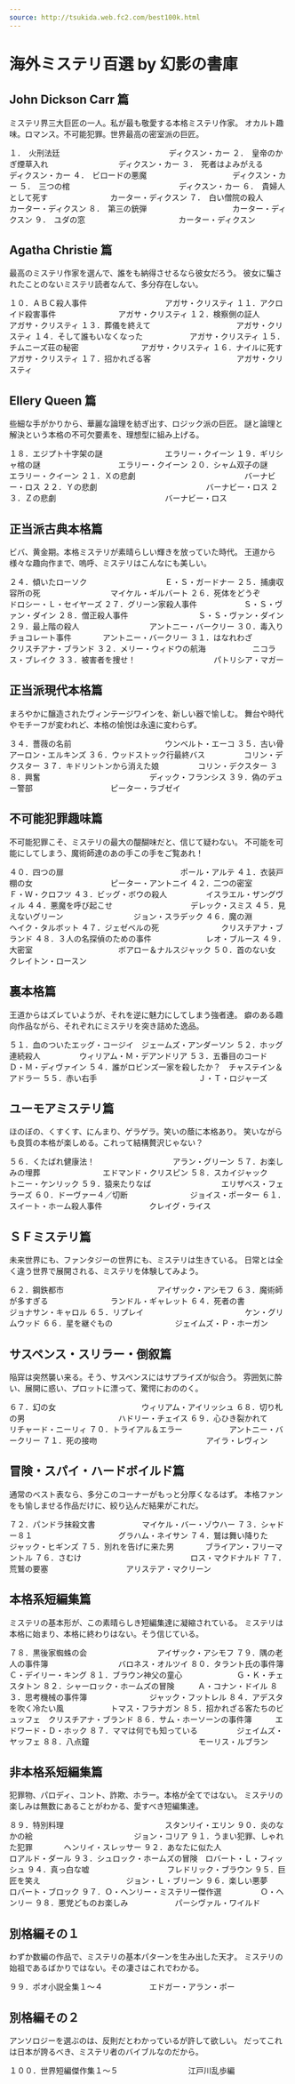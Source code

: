 ```yaml
---
source: http://tsukida.web.fc2.com/best100k.html
---
```


# 海外ミステリ百選 by 幻影の書庫

## John Dickson Carr 篇

ミステリ界三大巨匠の一人。私が最も敬愛する本格ミステリ作家。
オカルト趣味。ロマンス。不可能犯罪。世界最高の密室派の巨匠。

１．　火刑法廷　　　　　　　　　　　　　　ディクスン・カー
２．　皇帝のかぎ煙草入れ　　　　　　　　　ディクスン・カー
３．　死者はよみがえる　　　　　　　　　　ディクスン・カー
４．　ビロードの悪魔　　　　　　　　　　　ディクスン・カー
５．　三つの棺　　　　　　　　　　　　　　ディクスン・カー
６．　貴婦人として死す　　　　　　　　カーター・ディクスン
７．　白い僧院の殺人　　　　　　　　　カーター・ディクスン
８．　第三の銃弾　　　　　　　　　　　カーター・ディクスン
９．　ユダの窓　　　　　　　　　　　　カーター・ディクスン

## Agatha Christie 篇

最高のミステリ作家を選んで、誰をも納得させるなら彼女だろう。
彼女に騙されたことのないミステリ読者なんて、多分存在しない。

１０．ＡＢＣ殺人事件　　　　　　　　　　アガサ・クリスティ
１１．アクロイド殺害事件　　　　　　　　アガサ・クリスティ
１２．検察側の証人　　　　　　　　　　　アガサ・クリスティ
１３．葬儀を終えて　　　　　　　　　　　アガサ・クリスティ
１４．そして誰もいなくなった　　　　　　アガサ・クリスティ
１５．チムニーズ荘の秘密　　　　　　　　アガサ・クリスティ
１６．ナイルに死す　　　　　　　　　　　アガサ・クリスティ
１７．招かれざる客　　　　　　　　　　　アガサ・クリスティ

## Ellery Queen 篇

些細な手がかりから、華麗な論理を紡ぎ出す、ロジック派の巨匠。
謎と論理と解決という本格の不可欠要素を、理想型に組み上げる。

１８．エジプト十字架の謎　　　　　　　　エラリー・クイーン
１９．ギリシャ棺の謎　　　　　　　　　　エラリー・クイーン
２０．シャム双子の謎　　　　　　　　　　エラリー・クイーン
２１．Ｘの悲劇　　　　　　　　　　　　　　バーナビー・ロス
２２．Ｙの悲劇　　　　　　　　　　　　　　バーナビー・ロス
２３．Ｚの悲劇　　　　　　　　　　　　　　バーナビー・ロス

## 正当派古典本格篇

ビバ、黄金期。本格ミステリが素晴らしい輝きを放っていた時代。
王道から様々な趣向作まで、嗚呼、ミステリはこんなにも美しい。

２４．傾いたローソク　　　　　　　　　　Ｅ・Ｓ・ガードナー
２５．捕虜収容所の死　　　　　　　　　マイケル・ギルバート
２６．死体をどうぞ　　　　　　　　ドロシー・Ｌ・セイヤーズ
２７．グリーン家殺人事件　　　　　　Ｓ・Ｓ・ヴァン・ダイン
２８．僧正殺人事件　　　　　　　　　Ｓ・Ｓ・ヴァン・ダイン
２９．最上階の殺人　　　　　　　　　アントニー・バークリー
３０．毒入りチョコレート事件　　　　アントニー・バークリー
３１．はなれわざ　　　　　　　　　　クリスチアナ・ブランド
３２．メリー・ウィドウの航海　　　　　　ニコラス・ブレイク
３３．被害者を捜せ！　　　　　　　　　　パトリシア・マガー

## 正当派現代本格篇

まろやかに醸造されたヴィンテージワインを、新しい器で愉しむ。
舞台や時代やモチーフが変われど、本格の愉悦は永遠に変わらず。

３４．薔薇の名前　　　　　　　　　　　　ウンベルト・エーコ
３５．古い骨　　　　　　　　　　　　　アーロン・エルキンズ
３６．ウッドストック行最終バス　　　　　コリン・デクスター
３７．キドリントンから消えた娘　　　　　コリン・デクスター
３８．興奮　　　　　　　　　　　　　　ディック・フランシス
３９．偽のデュー警部　　　　　　　　　　ピーター・ラブゼイ

## 不可能犯罪趣味篇

不可能犯罪こそ、ミステリの最大の醍醐味だと、信じて疑わない。
不可能を可能にしてしまう、魔術師達のあの手この手をご覧あれ！

４０．四つの扉　　　　　　　　　　　　　　　ポール・アルテ
４１．衣装戸棚の女　　　　　　　　　　ピーター・アントニイ
４２．二つの密室　　　　　　　　　　　　　Ｆ・Ｗ・クロフツ
４３．ビッグ・ボウの殺人　　　　　イスラエル・ザングヴィル
４４．悪魔を呼び起こせ　　　　　　　　　　デレック・スミス
４５．見えないグリーン　　　　　　　　　ジョン・スラデック
４６．魔の淵　　　　　　　　　　　　　　ヘイク・タルボット
４７．ジェゼベルの死　　　　　　　　クリスチアナ・ブランド
４８．３人の名探偵のための事件　　　　　　　レオ・ブルース
４９．大密室　　　　　　　　　　　ボアロー＆ナルスジャック
５０．首のない女　　　　　　　　　　　クレイトン・ロースン

## 裏本格篇

王道からはズレていようが、それを逆に魅力にしてしまう強者達。
癖のある趣向作品ながら、それぞれにミステリを突き詰めた逸品。

５１．血のついたエッグ・コージイ　ジェームズ・アンダーソン
５２．ホッグ連続殺人　　　　　ウィリアム・Ｍ・デアンドリア
５３．五番目のコード　　　　　　　　　Ｄ・Ｍ・ディヴァイン
５４．誰がロビンズ一家を殺したか？　チャステイン＆アドラー
５５．赤い右手　　　　　　　　　　　　　Ｊ・Ｔ・ロジャーズ

## ユーモアミステリ篇

ほのぼの、くすくす、にんまり、ゲラゲラ。笑いの蔭に本格あり。
笑いながらも良質の本格が楽しめる。これって結構贅沢じゃない？

５６．くたばれ健康法！　　　　　　　　　　アラン・グリーン
５７．お楽しみの埋葬　　　　　　　　エドマンド・クリスピン
５８．スカイジャック　　　　　　　　　　トニー・ケンリック
５９．猿来たりなば　　　　　　　　　エリザベス・フェラーズ
６０．ドーヴァー４／切断　　　　　　　　ジョイス・ポーター
６１．スイート・ホーム殺人事件　　　　　　クレイグ・ライス

## ＳＦミステリ篇

未来世界にも、ファンタジーの世界にも、ミステリは生きている。
日常とは全く違う世界で展開される、ミステリを体験してみよう。

６２．鋼鉄都市　　　　　　　　　　　　アイザック・アシモフ
６３．魔術師が多すぎる　　　　　　　　ランドル・ギャレット
６４．死者の書　　　　　　　　　　　　ジョナサン・キャロル
６５．リプレイ　　　　　　　　　　　　　ケン・グリムウッド
６６．星を継ぐもの　　　　　　　　ジェイムズ・Ｐ・ホーガン

## サスペンス・スリラー・倒叙篇

陥穽は突然襲い来る。そう、サスペンスにはサプライズが似合う。
雰囲気に酔い、展開に惑い、プロットに漂って、驚愕におののく。

６７．幻の女　　　　　　　　　　　ウィリアム・アイリッシュ
６８．切り札の男　　　　　　　　　　　　ハドリー・チェイス
６９．心ひき裂かれて　　　　　　　　　リチャード・ニーリィ
７０．トライアル＆エラー　　　　　　アントニー・バークリー
７１．死の接吻　　　　　　　　　　　　　　アイラ・レヴィン

## 冒険・スパイ・ハードボイルド篇

通常のベスト表なら、多分このコーナーがもっと分厚くなるはず。
本格ファンをも愉しませる作品だけに、絞り込んだ結果がこれだ。

７２．パンドラ抹殺文書　　　　　　マイケル・バー・ゾウハー
７３．シャドー８１　　　　　　　　　　　グラハム・ネイサン
７４．鷲は舞い降りた　　　　　　　　　　ジャック・ヒギンズ
７５．別れを告げに来た男　　　　ブライアン・フリーマントル
７６．さむけ　　　　　　　　　　　　　　ロス・マクドナルド
７７．荒鷲の要塞　　　　　　　　　　アリステア・マクリーン

## 本格系短編集篇

ミステリの基本形が、この素晴らしき短編集達に凝縮されている。
ミステリは本格に始まり、本格に終わりはない。そう信じている。

７８．黒後家蜘蛛の会　　　　　　　　　アイザック・アシモフ
７９．隅の老人の事件簿　　　　　　　　　バロネス・オルツイ
８０．タラント氏の事件簿　　　　　　　Ｃ・デイリー・キング
８１．ブラウン神父の童心　　　　　　　Ｇ・Ｋ・チェスタトン
８２．シャーロック・ホームズの冒険　　　Ａ・コナン・ドイル
８３．思考機械の事件簿　　　　　　　　ジャック・フットレル
８４．アデスタを吹く冷たい風　　　　　　トマス・フラナガン
８５．招かれざる客たちのビュッフェ　クリスチアナ・ブランド
８６．サム・ホーソーンの事件簿　　　エドワード・Ｄ・ホック
８７．ママは何でも知っている　　　　　ジェイムズ・ヤッフェ
８８．八点鐘　　　　　　　　　　　　　　モーリス・ルブラン

## 非本格系短編集篇

犯罪物、パロディ、コント、詐欺、ホラー。本格が全てではない。
ミステリの楽しみは無数にあることがわかる、愛すべき短編集達。

８９．特別料理　　　　　　　　　　　　　スタンリイ・エリン
９０．炎のなかの絵　　　　　　　　　　　　　ジョン・コリア
９１．うまい犯罪、しゃれた犯罪　　　　ヘンリイ・スレッサー
９２．あなたに似た人　　　　　　　　　　　ロアルド・ダール
９３．シュロック・ホームズの冒険　ロバート・Ｌ・フィッシュ
９４．真っ白な嘘　　　　　　　　　　フレドリック・ブラウン
９５．巨匠を笑え　　　　　　　　　　　ジョン・Ｌ・ブリーン
９６．楽しい悪夢　　　　　　　　　　　　ロバート・ブロック
９７．Ｏ・ヘンリー・ミステリー傑作選　　　　　Ｏ・ヘンリー
９８．悪党どものお楽しみ　　　　　　パーシヴァル・ワイルド

## 別格編その１

わずか数編の作品で、ミステリの基本パターンを生み出した天才。
ミステリの始祖であるばかりではない。その凄さはこれでわかる。

９９．ポオ小説全集１～４　　　　　　エドガー・アラン・ポー

## 別格編その２

アンソロジーを選ぶのは、反則だとわかっているが許して欲しい。
だってこれは日本が誇るべき、ミステリ者のバイブルなのだから。

１００．世界短編傑作集１～５　　　　　　　　　江戸川乱歩編
